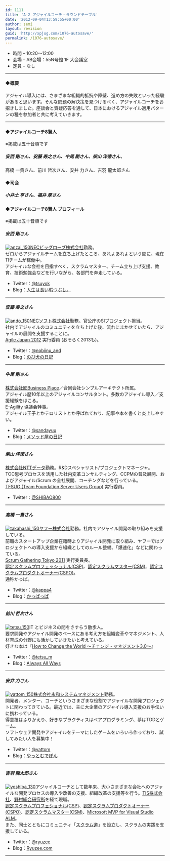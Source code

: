 ```yaml
---
id: 1111
title: 'A-2 アジャイルコーチ・ラウンドテーブル'
date: '2012-09-04T13:59:55+00:00'
author: semi
layout: revision
guid: 'http://xpjug.com/1076-autosave/'
permalink: /1076-autosave/
---
```


- 時間 – 10:20〜12:00
- 会場 – AB会場：55N号館 1F 大会議室
- 定員 – なし

---

#### ◆概要

アジャイル導入には、さまざまな組織的抵抗や障壁、進め方の失敗といった経験があると思います。そんな問題の解決策を見つけるべく、アジャイルコーチをお招きしました。座談会と質疑応答を通して、日本におけるアジャイル適用パターンの種を参加者と共に考えていきます。

---

#### ◆アジャイルコーチ8賢人

※掲載は五十音順です

##### 安西 剛さん、安藤 寿之さん、牛尾 剛さん、柴山 洋徳さん、  
高橋 一貴さん、前川 哲次さん、安井 力さん、吉羽 龍太郎さん

#### ◆司会

##### 小井土 亨さん、福井 厚さん

#### ◆アジャイルコーチ8賢人 プロフィール

※掲載は五十音順です

##### 安西 剛さん

[![](http://xpjug.com/wp-content/uploads/2012/08/anzai_150.png "anzai_150")](http://xpjug.com/wp-content/uploads/2012/08/anzai_150.png)[NECビッグローブ株式会社](http://www.biglobe.co.jp/)勤務。  
ゼロからアジャイルチームを立ち上げたところ、あれよあれよという間に、現在11チームが稼働中。  
アジャイルな会社を目指すべく、スクラムマスター、チーム立ち上げ支援、教育、技術勉強会などを行いながら、各部門を奔走している。

- Twitter：[@tsuyok](https://twitter.com/tsuyok)
- Blog：[人生は長い暇つぶし。](http://d.hatena.ne.jp/tsuyok/)

---

##### 安藤 寿之さん

[![](http://xpjug.com/wp-content/uploads/2012/08/ando_150.png "ando_150")](http://xpjug.com/wp-content/uploads/2012/08/ando_150.png)[NECソフト株式会社](http://www.necsoft.com/)勤務。官公庁のSIプロジェクト担当。  
社内でアジャイルのコミュニティを立ち上げた後、流れにまかせていたら、アジャイルの展開を支援することに。  
[Agile Japan 2012](http://agilejapan.org/) 実行委員 (おそらく2013も)。

- Twitter：[@nobiinu\_and](https://twitter.com/nobiinu_and)
- Blog：[のび犬の日記](http://d.hatena.ne.jp/couger/)

---

##### 牛尾 剛さん

[株式会社匠Business Place](http://www.takumi-businessplace.co.jp/)／合同会社シンプルアーキテクト所属。  
アジャイル歴10年以上のアジャイルコンサルタント。多数のアジャイル導入／支援経験をほこる。  
[E-Agility 協議会](http://www.facebook.com/e.agility)幹事。  
アジャイル王子とかテロリストとか呼ばれており、記事や本を書くと炎上しやすい。

- Twitter：[@sandayuu](https://twitter.com/sandayuu)
- Blog：[メソッド屋の日記](http://d.hatena.ne.jp/simplearchitect/)

---

##### 柴山 洋徳さん

[株式会社NTTデータ](http://www.nttdata.com/jp/ja/)勤務。R&amp;Dスペシャリスト/プロジェクトマネージャ。  
TOC思考プロセスを活用した社内変革コンサルティング、CCPMの普及展開、およびアジャイル/Scrum の全社展開、コーチングなどを行っている。  
[TFSUG (Team Foundation Server Users Group)](http://tfsug.com/) 実行委員。

- Twitter：[@SHIBAO800](https://twitter.com/SHIBAO800)

---

##### 高橋 一貴さん

[![](http://xpjug.com/wp-content/uploads/2012/08/takahashi_150.png "takahashi_150")](http://xpjug.com/wp-content/uploads/2012/08/takahashi_150.png)[ヤフー株式会社](http://docs.yahoo.co.jp/)勤務。社内でアジャイル開発の取り組みを支援している。  
前職のスタートアップ企業在籍時よりアジャイル開発に取り組み、ヤフーではプロジェクトへの導入支援から組織としてのルール整備、「爆速化」などに関わっている。  
[Scrum Gathering Tokyo 2011](http://www.scrumgatheringtokyo.org/sgt2011/) 実行委員長。  
[認定スクラムプロフェッショナル(CSP)](http://www.scrumalliance.org/pages/certified_scrum_professional)、[認定スクラムマスター(CSM)](http://www.scrumalliance.org/pages/CSM)、[認定スクラムプロダクトオーナー(CSPO)](http://www.scrumalliance.org/pages/certified_scrum_product_owner)。  
通称かっぱ。

- Twitter：[@kappa4](https://twitter.com/kappa4)
- Blog：[かっぱっぱ](http://d.hatena.ne.jp/kappa4/)

---

##### 前川 哲次さん

[![](http://xpjug.com/wp-content/uploads/2012/08/tetsu_150.png "tetsu_150")](http://xpjug.com/wp-content/uploads/2012/08/tetsu_150.png)IT とビジネスの間をさすらう散歩人。  
要求開発やアジャイル開発のベースにある考え方を組織変革やマネジメント、人材育成の分野にも活かしていきたいと考えている。  
好きな本は『[How to Change the World 〜チェンジ・マネジメント3.0〜](http://tatsu-zine.com/books/howtochangetheworld)』

- Twitter：[@tetsu\_m](https://twitter.com/tetsu_m)
- Blog：[Always All Ways](http://tmaegawa.hatenablog.com/)

---

##### 安井 力さん

[![](http://xpjug.com/wp-content/uploads/2012/08/yattom_150.png "yattom_150")](http://xpjug.com/wp-content/uploads/2012/08/yattom_150.png)[株式会社永和システムマネジメント](http://www.esm.co.jp/)勤務。  
開発者、メンター、コーチというさまざまな役割でアジャイルな開発プロジェクトに関わってきている。最近では、主に大企業のアジャイル導入支援のお手伝いに携わっている。  
得意技はふりかえり、好きなプラクティスはペアプログラミング、夢はTDDとゲーム。  
ソフトウェア開発やアジャイルをテーマにしたゲームをいろいろ作っており、試してみたい人を募集中！

- Twitter：[@yattom](https://twitter.com/yattom/)
- Blog：[やっとむでぽん](http://d.hatena.ne.jp/yach/)

---

##### 吉羽 龍太郎さん

[![](http://xpjug.com/wp-content/uploads/2012/08/yoshiba_130.png "yoshiba_130")](http://xpjug.com/wp-content/uploads/2012/08/yoshiba_130.png)アジャイルコーチとして数年来、大小さまざまな会社へのアジャイルな開発プロセスの導入や改善の支援、組織改革の支援等を行う。[TIS株式会社](http://www.tis.co.jp/)、[野村総合研究所](http://www.nri.co.jp/)を経て現職。  
[認定スクラムプロフェショナル(CSP)](http://www.scrumalliance.org/pages/certified_scrum_professional)、[認定スクラムプロダクトオーナー(CSPO)](http://www.scrumalliance.org/pages/certified_scrum_product_owner)、[認定スクラムマスター(CSM)](http://www.scrumalliance.org/pages/CSM)、[Microsoft MVP for Visual Studio ALM](https://mvp.support.microsoft.com/profile=7EEE6276-5E7C-4FCA-910B-BB45F54CD2E4)。  
また、同士とともにコミュニティ「[スクラム道](http://www.taoofscrum.org/)」を設立し、スクラムの実践を支援している。

- Twitter：[@ryuzee](https://twitter.com/ryuzee)
- Blog：[Ryuzee.com](http://www.ryuzee.com/)

---